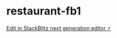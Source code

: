 # restaurant-fb1

[Edit in StackBlitz next generation editor ⚡️](https://stackblitz.com/~/github.com/mescallo/restaurant-fb1)